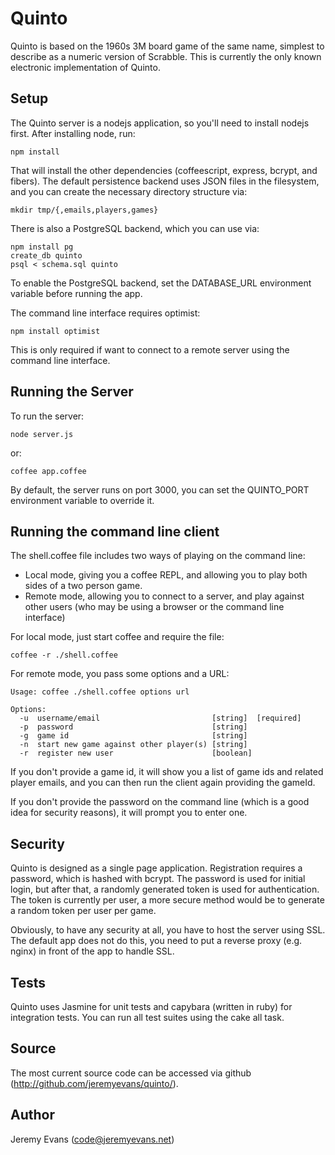 # Quinto

Quinto is based on the 1960s 3M board game of the same name, simplest to
describe as a numeric version of Scrabble.  This is currently the only
known electronic implementation of Quinto.

## Setup

The Quinto server is a nodejs application, so you'll need to install
nodejs first.  After installing node, run:

    npm install

That will install the other dependencies (coffeescript, express,
bcrypt, and fibers).  The default persistence backend uses JSON files
in the filesystem, and you can create the necessary directory
structure via:

    mkdir tmp/{,emails,players,games}

There is also a PostgreSQL backend, which you can use via:

    npm install pg
    create_db quinto
    psql < schema.sql quinto

To enable the PostgreSQL backend, set the DATABASE_URL environment
variable before running the app.

The command line interface requires optimist:

    npm install optimist

This is only required if want to connect to a remote server using
the command line interface.

## Running the Server

To run the server:

    node server.js

or:

    coffee app.coffee

By default, the server runs on port 3000, you can set the QUINTO_PORT
environment variable to override it.

## Running the command line client

The shell.coffee file includes two ways of playing on the command
line:

* Local mode, giving you a coffee REPL, and allowing you to play
  both sides of a two person game.
* Remote mode, allowing you to connect to a server, and play against
  other users (who may be using a browser or the command line
  interface)

For local mode, just start coffee and require the file:

    coffee -r ./shell.coffee

For remote mode, you pass some options and a URL:

    Usage: coffee ./shell.coffee options url
    
    Options:
      -u  username/email                         [string]  [required]
      -p  password                               [string]
      -g  game id                                [string]
      -n  start new game against other player(s) [string]
      -r  register new user                      [boolean]

If you don't provide a game id, it will show you a list
of game ids and related player emails, and you can then run the
client again providing the gameId.

If you don't provide the password on the command line (which is
a good idea for security reasons), it will prompt you to enter one.

## Security

Quinto is designed as a single page application.  Registration
requires a password, which is hashed with bcrypt.  The password is
used for initial login, but after that, a randomly generated token is
used for authentication.  The token is currently per user, a more
secure method would be to generate a random token per user per game.

Obviously, to have any security at all, you have to host the server
using SSL.  The default app does not do this, you need to put a
reverse proxy (e.g. nginx) in front of the app to handle SSL.

## Tests

Quinto uses Jasmine for unit tests and capybara (written in ruby) for
integration tests.  You can run all test suites using the cake all
task.

## Source

The most current source code can be accessed via github
(http://github.com/jeremyevans/quinto/).

## Author

Jeremy Evans (code@jeremyevans.net)
